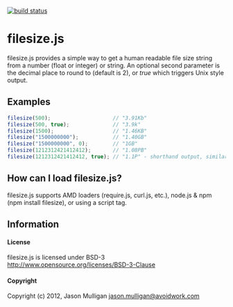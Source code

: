 [![build status](https://secure.travis-ci.org/avoidwork/filesize.js.png)](http://travis-ci.org/avoidwork/filesize.js)
# filesize.js

filesize.js provides a simple way to get a human readable file size string from a number (float or integer) or string.  An optional second parameter is the decimal place to round to (default is 2), or _true_ which triggers Unix style output.

## Examples

``` js
filesize(500);                    // "3.91Kb"
filesize(500, true);              // "3.9k"
filesize(1500);                   // "1.46KB"
filesize("1500000000");           // "1.40GB"
filesize("1500000000", 0);        // "1GB"
filesize(1212312421412412);       // "1.08PB"
filesize(1212312421412412, true); // "1.1P" - shorthand output, similar to *nix "ls -lh"
```

## How can I load filesize.js?

filesize.js supports AMD loaders (require.js, curl.js, etc.), node.js & npm (npm install filesize), or using a script tag.

## Information

#### License

filesize.js is licensed under BSD-3 http://www.opensource.org/licenses/BSD-3-Clause

#### Copyright

Copyright (c) 2012, Jason Mulligan <jason.mulligan@avoidwork.com>